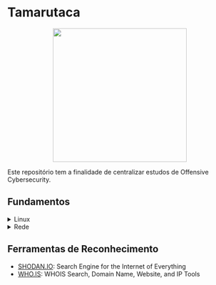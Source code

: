# Tamarutaca

<p align="center">
  <img src="https://github.com/gcomartins/tamarutaca/assets/93291851/2e494e6d-ceac-4db3-a180-77b8f8c9d70f" width="300">
</p>

Este repositório tem a finalidade de centralizar estudos de Offensive Cybersecurity.

## Fundamentos

<details>
  <summary>Linux</summary>

  <details style="margin: 20px">
    <summary>Comandos de Navegacao</summary>
    <ul>
      <li>/ : Representa a Raiz do Sistema</li>
      <li>~: É usado para representar a pasta pessoal do usuário.</li>
      <li>$ : Identifica o usuário comum logado no sistema.</li>
      <li># : Identifica o usuário root logado no sistema.</li>
    </ul>

  </details>

  <details style="margin: 20px">
    <summary>Diretorios</summary>
    <ul>
      <li>/ : Raiz do sistema</li>
      <li>/BIN : Comandos e utilitários usados por todos os usuários.</li>
      <li>/SBIN: Comandos e utilitários que só podem ser utilizados pelo root</li>
      <li>/BOOT: Contem os arquivos necessários para a inicialização do sistema.</li>
      <li>/LIB: Contem as bibliotecas essenciais que o sistema necessita.</li>
      <li>/PROC :Contem informações sobre hardware e o S.O da máquina.</li>
      <li>/VAR: Contém arquivos com conteúdo muito variado:</li>
      <li>/ROOT: Arquivos ou diretórios pessoais do usuário root (ou super usuário)</li>
      <li>/HOME: Arquivos e diretórios pessoais dos usuários ( com exceção do root)</li>
      <li>/USR: Contém todas as configurações e programas instalados pelos usuários.</li>
      <li>/ETC: Contém os arquivos de configuração de quase tudo no Linux.</li>
      <li>/DEV: Arquivos de dispositivos de hardware:</li>
    </ul>
  </details>
</details>

<details >
  <summary >Rede</summary>
  <details style="margin: 20px">
  <summary >Portas</summary>
  As portas de um computador vão de 0 a 65.535, onde até 255 são para aplicativos públicos, até 1023 para comerciais e acima disso não são regulamentados.

  | Porta | Protocolo | Serviço               |
  |-------|-----------|-----------------------|
  | 7     | TCP       | Echo                  |
  | 11    | TCP       | Systat                |
  | 13    | TCP       | Daytime               |
  | 19    | TCP       | Chargen               |
  | 20    | TCP       | FTP Data              |
  | 21    | TCP       | FTP                   |
  | 22    | TCP       | SSH                   |
  | 23    | TCP       | Telnet                |
  | 25    | TCP       | SMTP                  |
  | 43    | TCP       | Whois                 |
  | 53    | TCP       | DNS-zone              |
  | 53    | UDP       | DNS-lookup            |
  | 80    | TCP       | HTTP                  |
  | 443   | TCP       | HTTPS                 |
  | 1433  | TCP       | MS_SQL                |
  | 8080  | TCP       | Proxy/Socks           |
  </details>
    <details style="margin: 20px">
  <summary >Mascaras de rede</summary>
    A mascara de uma subrede indica a classe que o host se encontra:
    
| Máscara de Sub-rede | Classe | Notação CIDR |
|---------------------|--------|--------------|
| 255.0.0.0           | Classe A | /8 (8 bits) |
| 255.255.0.0         | Classe B | /16 (16 bits) |
| 255.255.255.0       | Classe C | /24 (24 bits) |

  </details>
</details>



## Ferramentas de Reconhecimento

<ul>
  <li><a href="https://www.shodan.io/">SHODAN.IO</a>: Search Engine for the Internet of Everything</li>
  <li><a href="https://www.shodan.io/">WHO.IS</a>: WHOIS Search, Domain Name, Website, and IP Tools</li>
</ul>
